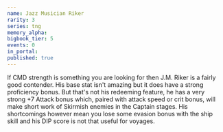 ```yaml
---
name: Jazz Musician Riker
rarity: 3
series: tng
memory_alpha:
bigbook_tier: 5
events: 0
in_portal:
published: true
---
```


If CMD strength is something you are looking for then J.M. Riker is a fairly good contender. His base stat isn't amazing but it does have a strong proficiency bonus. But that's not his redeeming feature, he has a very strong +7 Attack bonus which, paired with attack speed or crit bonus, will make short work of Skirmish enemies in the Captain stages. His shortcomings however mean you lose some evasion bonus with the ship skill and his DIP score is not that useful for voyages.
